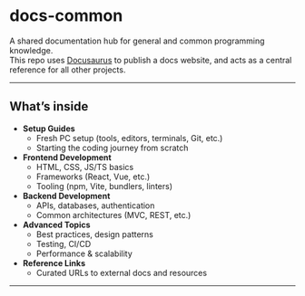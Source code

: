 # docs-common

A shared documentation hub for general and common programming knowledge.  
This repo uses [Docusaurus](https://docusaurus.io/) to publish a docs website, and acts as a central reference for all other projects.

---

## What’s inside

- **Setup Guides**  
  - Fresh PC setup (tools, editors, terminals, Git, etc.)
  - Starting the coding journey from scratch
- **Frontend Development**  
  - HTML, CSS, JS/TS basics
  - Frameworks (React, Vue, etc.)
  - Tooling (npm, Vite, bundlers, linters)
- **Backend Development**  
  - APIs, databases, authentication
  - Common architectures (MVC, REST, etc.)
- **Advanced Topics**  
  - Best practices, design patterns
  - Testing, CI/CD
  - Performance & scalability
- **Reference Links**  
  - Curated URLs to external docs and resources

---
